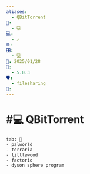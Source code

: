 ```yaml
---
aliases:
  - QBitTorrent
📁:
  - 💻
💻:
  - ⤴️
🌐: 
🎛️:
  - 💻
📅: 2025/01/28
🔀:
  - 5.0.3
🛡️:
  - filesharing
👤:
---
```

# #💻 QBitTorrent

```tabs
tab: 📝
- palworld
- terraria
- littlewood
- factorio
- dyson sphere program
```